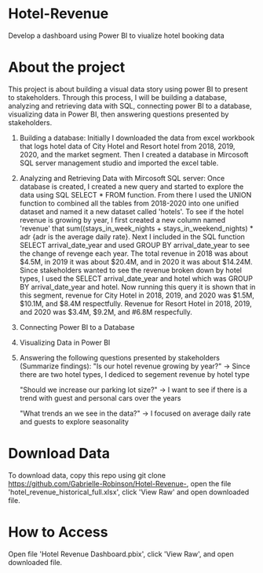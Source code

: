 # Hotel-Revenue
Develop a dashboard using Power BI to viualize hotel booking data
# About the project 
This project is about building a visual data story using power BI to present to stakeholders. Through this process, I will be building a database, analyzing and retrieving data with SQL, connecting power BI to a database, visualizing data in Power BI, then answering questions presented by stakeholders.

1. Building a database: Initially I downloaded the data from excel workbook that logs hotel data of City Hotel and Resort hotel from 2018, 2019, 2020, and the market segment. Then I created a database in Mircosoft SQL server management studio and imported the excel table.

2. Analyzing and Retrieving Data with Mircosoft SQL server:  Once database is created, I created a new query and started to explore the data using SQL SELECT * FROM function. From there I used the UNION function to combined all the tables from 2018-2020 into one unified dataset and named it a new dataset called 'hotels'. To see if the hotel revenue is growing by year, I first created a new column named 'revenue' that sum((stays_in_week_nights + stays_in_weekend_nights) * adr {adr is the average daily rate}. Next I included in the SQL function SELECT arrival_date_year and used GROUP BY arrival_date_year to see the change of revenge each year. The total revenue in 2018 was about $4.5M, in 2019 it was about $20.4M, and in 2020 it was about $14.24M. Since stakeholders wanted to see the revenue broken down by hotel types, I used the SELECT arrival_date_year and hotel which was GROUP BY arrival_date_year and hotel. Now running this query it is shown that in this segment, revenue for City Hotel in 2018, 2019, and 2020 was $1.5M, $10.1M, and $8.4M respectfully. Revenue for Resort Hotel in 2018, 2019, and 2020 was $3.4M, $9.2M, and #6.8M respecfully.

3. Connecting Power BI to a Database
5. Visualizing Data in Power BI
6. Answering the following questions presented by stakeholders (Summarize findings): 
   "Is our hotel revenue growing by year?" ->
   Since there are two hotel types, I dediced to segement revenue by hotel type
   
   "Should we increase our parking lot size?" ->                                                    I want to see if there is a trend with guest and personal cars over the years
   
   "What trends an we see in the data?" ->
   I focused on average daily rate and guests to explore seasonality 
   
# Download Data
To download data, copy this repo using git clone https://github.com/Gabrielle-Robinson/Hotel-Revenue-, open the file 'hotel_revenue_historical_full.xlsx', click 'View Raw' and open downloaded file.
# How to Access  
Open file 'Hotel Revenue Dashboard.pbix', click 'View Raw', and open downloaded file.
